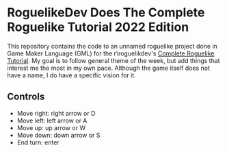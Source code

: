 # RoguelikeDev Does The Complete Roguelike Tutorial 2022 Edition

This repository contains the code to an unnamed roguelike project done in Game Maker Language (GML) for the r\roguelikdev's [Complete Roguelike Tutorial](https://www.reddit.com/r/roguelikedev/comments/vhfsda/roguelikedev_does_the_complete_roguelike_tutorial/). My goal is to follow general theme of the week, but add things that interest me the most in my own pace. Although the game itself does not have a name, I do have a specific vision for it.

## Controls

- Move right: right arrow or D
- Move left: left arrow or A
- Move up: up arrow or W
- Move down: down arrow or S
- End turn: enter
